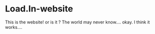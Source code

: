 # Load.In-website

This is the website! or is it ? The world may never know.... okay. I think it works....